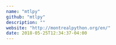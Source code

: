 ```yaml
---
name: "mtlpy"
github: "mtlpy"
description: ""
website: "http://montrealpython.org/en/"
date: 2018-05-25T12:34:37-04:00
---
```

